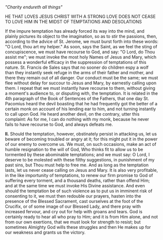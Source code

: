 
*\"Charity endureth all things\"*

HE THAT LOVES JESUS CHRIST WITH A STRONG LOVE DOES NOT CEASE TO LOVE HIM IN THE MIDST OF TEMPTATIONS AND DESOLATIONS

If the impure temptation has already forced its way into the mind, and plainly pictures its object to the imagination, so as to stir the passions, then, according to the advice of St. Jerome, we must burst forth into these words: \"O Lord, thou art my helper.\" As soon, says the Saint, as we feel the sting of concupiscence, we must have recourse to God, and say: \"O Lord, do Thou assist me\"; we must invoke the most holy Names of Jesus and Mary, which possess a wonderful efficacy in the suppression of temptations of this nature. St. Francis de Sales says that no sooner do children espy a wolf than they instantly seek refuge in the arms of their father and mother, and there they remain out of all danger. Our conduct must be the same; we must flee without delay for succour to Jesus and Mary, by earnestly calling upon them. I repeat that we must instantly have recourse to them, without giving a moment\'s audience to, or disputing with, the temptation. It is related in the 4th paragraph of the Book of Sentences of the Fathers, that one day St. Pacomius heard the devil boasting that he had frequently got the better of a certain monk on account of his lending ear to him, and not turning instantly to call upon God. He heard another devil, on the contrary, utter this complaint: As for me, I can do nothing with my monk, because he never fails to have recourse to God, and always defeats me.

**II\.** Should the temptation, however, obstinately persist in attacking us, let us beware of becoming troubled or angry at it; for this might put it in the power of our enemy to overcome us. We must, on such occasions, make an act of humble resignation to the will of God, Who thinks fit to allow us to be tormented by these abominable temptations; and we must say: O Lord, I deserve to be molested with these filthy suggestions, in punishment of my past sins, but Thou must help to free me. And as long as the temptation lasts, let us never cease calling on Jesus and Mary. It is also very profitable, in the like importunity of temptations, to renew our firm promise to God of suffering every torment, and a thousand deaths, rather than offend Him; and at the same time we must invoke His Divine assistance. And even should the temptation be of such violence as to put us in imminent risk of consenting to it, we must then redouble our prayers, hasten into the presence of the Blessed Sacrament, cast ourselves at the foot of the Crucifix, or of some image of our Blessed Lady, and there pray with increased fervour, and cry out for help with groans and tears. God is certainly ready to hear all who pray to Him; and it is from Him alone, and not from our own exertions, that we must look for strength to resist; but sometimes Almighty God wills these struggles and then He makes up for our weakness and grants us the victory.


